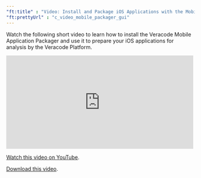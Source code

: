 ```yaml
---
"ft:title" : "Video: Install and Package iOS Applications with the Mobile Application Packager"
"ft:prettyUrl" : "c_video_mobile_packager_gui"
---
```

Watch the following short video to learn how to install the Veracode Mobile Application Packager and use it to prepare your iOS applications for analysis by the Veracode Platform.

<iframe width="500" height="250" src="https://www.youtube.com/embed/8OrColzA1AI"
title="Install and Package iOS Applications with the Veracode Mobile Application Packager" frameborder="0" allow="accelerometer;
autoplay; clipboard-write; encrypted-media; gyroscope; picture-in-picture"
allowfullscreen></iframe>

[Watch this video on YouTube](https://www.youtube.com/embed/8OrColzA1AI).

[Download this video](https://d3pn0dtbjseokt.cloudfront.net/Mobile_Packager_GUI_Update.mp4).
